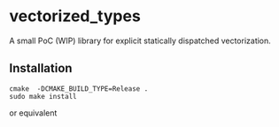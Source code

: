 # vectorized_types

A small PoC (WIP) library for explicit statically dispatched vectorization.

## Installation
```
cmake  -DCMAKE_BUILD_TYPE=Release .
sudo make install
```
or equivalent
